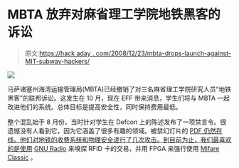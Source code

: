 # MBTA 放弃对麻省理工学院地铁黑客的诉讼

> 原文:[https://hack aday . com/2008/12/23/mbta-drops-launch-against-MIT-subway-hackers/](https://hackaday.com/2008/12/23/mbta-drops-lawsuit-against-mit-subway-hackers/)

![](../Images/ae282dcea41190f29c633312e1183d46.png)

马萨诸塞州海湾运输管理局(MBTA)已经撤销了对三名麻省理工学院研究人员“地铁黑客”的联邦诉讼。这发生在 10 月，现在 EFF 带来消息，学生们将与 MBTA 一起改进他们的系统。总体目标是提高安全性，同时保持费用最低。

整个混乱始于 8 月份，当时针对学生在 Defcon 上的陈述发布了一项禁言令。很遗憾没有人看到它，因为它涵盖了很多有趣的领域。被禁幻灯片的 [PDF 仍然在线。他们对地铁的收费系统和物理安全进行了几次攻击。到目前为止，我们最喜欢的是使用](http://www-tech.mit.edu/V128/N30/subway/Defcon_Presentation.pdf) [GNU Radio](http://www.gnu.org/software/gnuradio/ "GNU Radio - GNU FSF Project") 来嗅探 RFID 卡的交易，并用 FPGA 来强行使用 [Mifare Classic](http://hackaday.com/2008/01/01/24c3-mifare-crypto1-rfid-completely-broken/ "24C3 Mifare crypto1 RFID completely broken  - Hack a Day") 。